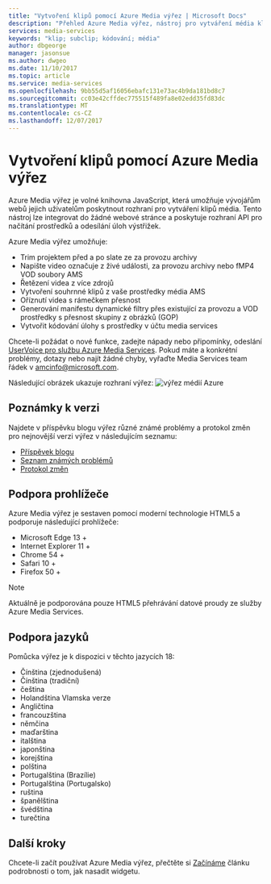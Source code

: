```yaml
---
title: "Vytvoření klipů pomocí Azure Media výřez | Microsoft Docs"
description: "Přehled Azure Media výřez, nástroj pro vytváření média klipů z prostředků"
services: media-services
keywords: "klip; subclip; kódování; média"
author: dbgeorge
manager: jasonsue
ms.author: dwgeo
ms.date: 11/10/2017
ms.topic: article
ms.service: media-services
ms.openlocfilehash: 9bb55d5af16056ebafc131e73ac4b9da181bd8c7
ms.sourcegitcommit: cc03e42cffdec775515f489fa8e02edd35fd83dc
ms.translationtype: MT
ms.contentlocale: cs-CZ
ms.lasthandoff: 12/07/2017
---
```

# <a name="create-clips-with-azure-media-clipper"></a>Vytvoření klipů pomocí Azure Media výřez
Azure Media výřez je volné knihovna JavaScript, která umožňuje vývojářům webů jejich uživatelům poskytnout rozhraní pro vytváření klipů média. Tento nástroj lze integrovat do žádné webové stránce a poskytuje rozhraní API pro načítání prostředků a odesílání úloh výstřižek.

Azure Media výřez umožňuje:
- Trim projektem před a po slate ze za provozu archivy 
- Napište video označuje z živé události, za provozu archivy nebo fMP4 VOD soubory AMS 
- Řetězení videa z více zdrojů 
- Vytvoření souhrnné klipů z vaše prostředky média AMS 
- Oříznutí videa s rámečkem přesnost 
- Generování manifestu dynamické filtry přes existující za provozu a VOD prostředky s přesnost skupiny z obrázků (GOP) 
- Vytvořit kódování úlohy s prostředky v účtu media services

Chcete-li požádat o nové funkce, zadejte nápady nebo připomínky, odeslání [UserVoice pro službu Azure Media Services](http://aka.ms/amsvoice/). Pokud máte a konkrétní problémy, dotazy nebo najít žádné chyby, vyřaďte Media Services team řádek v amcinfo@microsoft.com.

Následující obrázek ukazuje rozhraní výřez: ![výřez médií Azure](media/media-services-azure-media-clipper-getting-started/media-services-azure-media-clipper-interface.PNG)

## <a name="release-notes"></a>Poznámky k verzi
Najdete v příspěvku blogu výřez různé známé problémy a protokol změn pro nejnovější verzi výřez v následujícím seznamu:
- [Příspěvek blogu](https://azure.microsoft.com/blog/azure-media-clipper/)
- [Seznam známých problémů](https://amp.azure.net/libs/amc/latest/docs/known_issues.html)
- [Protokol změn](https://amp.azure.net/libs/amc/latest/docs/changelog.html)

## <a name="browser-support"></a>Podpora prohlížeče
Azure Media výřez je sestaven pomocí moderní technologie HTML5 a podporuje následující prohlížeče:

- Microsoft Edge 13 +
- Internet Explorer 11 +
- Chrome 54 +
- Safari 10 +
- Firefox 50 +

> [!NOTE]
> Aktuálně je podporována pouze HTML5 přehrávání datové proudy ze služby Azure Media Services.

## <a name="language-support"></a>Podpora jazyků
Pomůcka výřez je k dispozici v těchto jazycích 18:
- Čínština (zjednodušená)
- Čínština (tradiční)
- čeština
- Holandština Vlamska verze
- Angličtina
- francouzština
- němčina
- maďarština
- italština
- japonština
- korejština
- polština
- Portugalština (Brazílie)
- Portugalština (Portugalsko)
- ruština
- španělština
- švédština
- turečtina

## <a name="next-steps"></a>Další kroky
Chcete-li začít používat Azure Media výřez, přečtěte si [Začínáme](media-services-azure-media-clipper-getting-started.md) článku podrobnosti o tom, jak nasadit widgetu.
